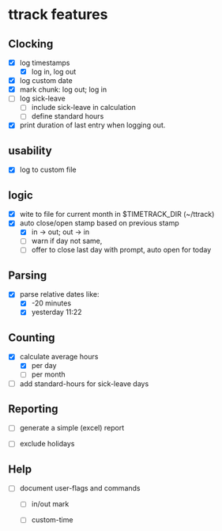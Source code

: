 # ttrack features

## Clocking

- [x] log timestamps
    - [x] log in, log out
- [x] log custom date
- [x] mark chunk: log out; log in
- [ ] log sick-leave
    - [ ] include sick-leave in calculation
    - [ ] define standard hours
- [x] print duration of last entry when logging out.

## usability

- [x] log to custom file
    
## logic

- [x] wite to file for current month in $TIMETRACK_DIR (~/ttrack)
- [x] auto close/open stamp based on previous stamp
    - [x] in -> out; out -> in
    - [ ] warn if day not same, 
    - [ ] offer to close last day with prompt, auto open for today

## Parsing

- [x] parse relative dates like:
  -[x] -20 minutes
  -[x] yesterday 11:22

## Counting

- [x] calculate average hours 
    - [x] per day
    - [ ] per month
- [ ] add standard-hours for sick-leave days

## Reporting

- [ ] generate a simple (excel) report
- [ ] exclude holidays


## Help

- [ ] document user-flags and commands
    - [ ] in/out mark
    - [ ] custom-time
    
